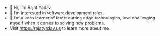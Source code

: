 - 👋 Hi, I’m Rajat Yadav
- 👀 I’m interested in software development roles.
- 🌱 I’m a keen learner of latest cutting edge technologies, love challenging myself when it comes to solving new problems.
- Visit https://rajatyadav.us to learn more about me. 

<!---
rajat698/rajat698 is a ✨ special ✨ repository because its `README.md` (this file) appears on your GitHub profile.
You can click the Preview link to take a look at your changes.
--->
